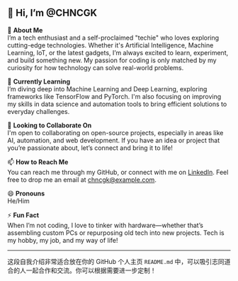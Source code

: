 
## 👋 Hi, I’m @CHNCGK

🔧 **About Me**  
I’m a tech enthusiast and a self-proclaimed "techie" who loves exploring cutting-edge technologies. Whether it's Artificial Intelligence, Machine Learning, IoT, or the latest gadgets, I’m always excited to learn, experiment, and build something new. My passion for coding is only matched by my curiosity for how technology can solve real-world problems.

🌱 **Currently Learning**  
I’m diving deep into Machine Learning and Deep Learning, exploring frameworks like TensorFlow and PyTorch. I'm also focusing on improving my skills in data science and automation tools to bring efficient solutions to everyday challenges.

💞 **Looking to Collaborate On**  
I'm open to collaborating on open-source projects, especially in areas like AI, automation, and web development. If you have an idea or project that you’re passionate about, let’s connect and bring it to life!

📫 **How to Reach Me**  
You can reach me through my GitHub, or connect with me on [LinkedIn](https://linkedin.com/in/chncgk). Feel free to drop me an email at chncgk@example.com.

😄 **Pronouns**  
He/Him

⚡ **Fun Fact**  
When I’m not coding, I love to tinker with hardware—whether that’s assembling custom PCs or repurposing old tech into new projects. Tech is my hobby, my job, and my way of life!

---

这段自我介绍非常适合放在你的 GitHub 个人主页 `README.md` 中，可以吸引志同道合的人一起合作和交流。你可以根据需要进一步定制！
<!---
CHNCGK/CHNCGK is a ✨ special ✨ repository because its `README.md` (this file) appears on your GitHub profile.
You can click the Preview link to take a look at your changes.
--->
